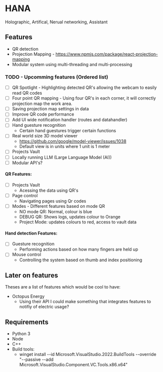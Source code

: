 # HANA

Holographic, Artifical, Nerual networking, Assistant

## Features

- QR detection
- Projection Mapping - https://www.npmjs.com/package/react-projection-mapping
- Modular system using multi-threading and multi-processing

### TODO - Upcomming features (Ordered list)

- [ ] QR Spotlight - Highlighting detected QR's allowing the webcam to easily read QR codes
- [ ] Four point QR mapping -  Using four QR's in each corner, it will correctly projection map the work area.
- [ ] Saving projection map settings in data
- [ ] Improve QR code performance
- [ ] Add UI wide notification handler (routes and datahandler)
- [ ] Hand guesture recognition
  - Certain hand guestures trigger certain functions
- [ ] Real world size 3D model viewer
  - https://github.com/google/model-viewer/issues/1038
  - Default view is in units where 1 unit is 1 meter
- [ ] Projects Vault
- [ ] Locally running LLM (Large Language Model (AI))
- [ ] Modular API's?

#### QR Features:

- [ ] Projects Vault
  - Acessing the data using QR's
- [ ] Page control
  - Navigating pages using Qr codes
- [ ] Modes - Different features based on mode QR
  - NO mode QR: Normal, colour is blue
  - DEBUG QR: Shows logs, updates colour to Orange
  - Project Mode: updates colours to red, access to vault data

#### Hand detection Features:

- [ ] Guesture recognition
  - Performing actions based on how many fingers are held up
- [ ] Mouse control
  - Controlling the system based on thumb and index positioning

## Later on features

Theses are a list of features which would be cool to have:

- Octopus Energy
  - Using their API I could make something that integrates features to notifiy of electric usage?

## Requirements

- Python 3
- Node
- C++
- Build tools:
  - winget install --id Microsoft.VisualStudio.2022.BuildTools --override "--passive --add Microsoft.VisualStudio.Component.VC.Tools.x86.x64"
